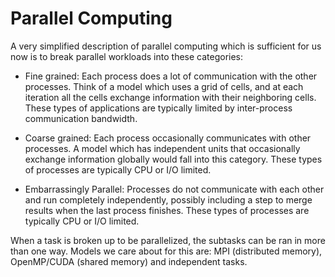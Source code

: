 # Parallel Computing

A very simplified description of parallel computing which is sufficient for us now is to break parallel workloads into these categories:

- Fine grained:
Each process does a lot of communication with the other processes. Think of a model which uses a grid of cells, and at each iteration all the cells exchange information with their neighboring cells. These types of applications are typically limited by inter-process communication bandwidth.

- Coarse grained:
Each process occasionally communicates with other processes. A model which has independent units that occasionally exchange information globally would fall into this category. These types of processes are typically CPU or I/O limited. 

- Embarrassingly Parallel:
Processes do not communicate with each other and run completely independently, possibly including a step to merge results when the last process finishes. These types of processes are typically CPU or I/O limited.

When a task is broken up to be parallelized, the subtasks can be ran in more than one way. Models we care about for this are: MPI (distributed memory), OpenMP/CUDA (shared memory) and independent tasks.

